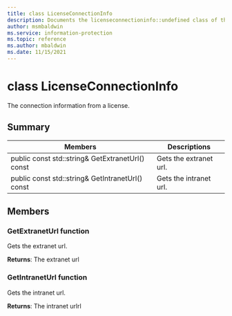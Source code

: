 ```yaml
---
title: class LicenseConnectionInfo 
description: Documents the licenseconnectioninfo::undefined class of the Microsoft Information Protection (MIP) SDK.
author: msmbaldwin
ms.service: information-protection
ms.topic: reference
ms.author: mbaldwin
ms.date: 11/15/2021
---
```


# class LicenseConnectionInfo 
The connection information from a license.
  
## Summary
 Members                        | Descriptions                                
--------------------------------|---------------------------------------------
public const std::string& GetExtranetUrl() const  |  Gets the extranet url.
public const std::string& GetIntranetUrl() const  |  Gets the intranet url.
  
## Members
  
### GetExtranetUrl function
Gets the extranet url.

  
**Returns**: The extranet url
  
### GetIntranetUrl function
Gets the intranet url.

  
**Returns**: The intranet urlrl